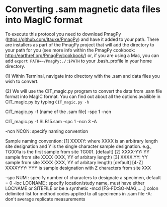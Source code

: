 # Converting .sam magnetic data files into MagIC format

To execute this protocol you need to download PmagPy (https://github.com/ltauxe/PmagPy) and have it added to your path. There are installers as part of the PmagPy project that will add the directory to your path for you (see more info within the PmagPy cookbook: http://earthref.org/PmagPy/cookbook/) or, if you are using a Mac, you can add `export PATH=~/PmagPy:./:$PATH` to your .bash_profile in your home directory.

(1) Within Terminal, navigate into directory with the .sam and data files you wish to convert.

(2) We will use the CIT_magic.py program to convert the data from .sam file format into MagIC format. You can find out about all the options availible in CIT_magic.py by typing `CIT_magic.py -h`

CIT_magic.py -f [name of the .sam file] -spc 1 -ncn 

CIT_magic.py -f SLB15.sam -spc 1 -ncn 3 -A

-ncn NCON: specify naming convention

Sample naming convention:
            [1] XXXXY: where XXXX is an arbitrary length site designation and Y
                is the single character sample designation.  e.g., TG001a is the
                first sample from site TG001.    [default]
            [2] XXXX-YY: YY sample from site XXXX (XXX, YY of arbitary length)
            [3] XXXX.YY: YY sample from site XXXX (XXX, YY of arbitary length) [default]
            [4-Z] XXXXYYY:  YYY is sample designation with Z characters from site XXX

-spc NUM : specify number of characters to designate a  specimen, default = 0
-loc LOCNAME : specify location/study name, must have either LOCNAME or SITEFILE or be a synthetic
-mcd [FS-FD:SO-MAG,.....] colon delimited list for method codes applied to all specimens in .sam file
-A: don't average replicate measurements
